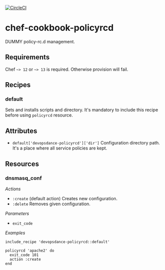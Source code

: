 [![CircleCI](https://circleci.com/gh/DevopsDance/chef-cookbook-dnsmasq.svg?style=svg)](https://circleci.com/gh/DevopsDance/chef-cookbook-dnsmasq)

# chef-cookbook-policyrcd

DUMMY policy-rc.d management.

## Requirements

Chef `~> 12` or `~> 13` is required. Otherwise provision will fail.

## Recipes
### default

Sets and installs scripts and directory. It's mandatory to include this recipe
before using `policyrcd` resource.

## Attributes

- `default['devopsdance-policyrcd']['dir']` Configuration directory path. It's
  a place where all service policies are kept.

## Resources
### dnsmasq_conf

*Actions*

- `:create` (default action) Creates new configuration.
- `:delete` Removes given configuration.

*Parameters*

- `exit_code`

*Examples*

```
include_recipe 'devopsdance-policyrcd::default'

policyrcd 'apache2' do
  exit_code 101
  action :create
end
```
